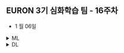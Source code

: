 ## EURON 3기 심화학습 팀 - 16주차 

* 1 월 06일 

<details>
<summary>ML</summary>
<div markdown="1">       

<br />  
  
| 주차 | 내용         | 발표자                       | 발표자료 |
| ---- | ------------ | ---------------------------- | -------- |
| 16    | 딥러닝 파이토치 교과서 12장  | 오수진, 오연재, 박보영	 | [📚]()    |

  
## Assignment

### 📍 예습과제

  * 딥러닝 파이토치 교과서 12장 정리 

### 📍 복습과제

  * 10.2 장 코드 필사 
      


  
</div>
</details>



<details>
<summary>DL</summary>
<div markdown="1">       

<br />  
  
| 주차 | 내용         | 발표자                       | 발표자료 |
| ---- | ------------ | ---------------------------- | -------- |
| 16   | Knowledge Graph Embeddings| 이다현  | [📚]()    |

  
### 📍복습과제
  
  * [GIN](https://towardsdatascience.com/how-to-design-the-most-powerful-graph-neural-network-3d18b07a6e66) 정독 후 코드 필사 
 
  
</div>
</details>
